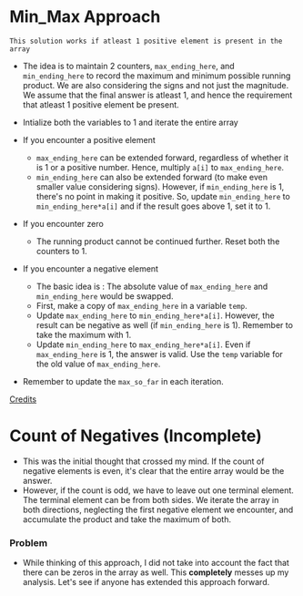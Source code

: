 # Min_Max Approach
    This solution works if atleast 1 positive element is present in the array

* The idea is to maintain 2 counters, `max_ending_here`, and `min_ending_here` to record the maximum and minimum possible running product. We are also considering the signs and not just the magnitude. We assume that the final answer is atleast 1, and hence the requirement that atleast 1 positive element be present.
* Intialize both the variables to 1 and iterate the entire array
* If you encounter a positive element
   * `max_ending_here` can be extended forward, regardless of whether it is 1 or a positive number. Hence, multiply `a[i]` to `max_ending_here`.
   * `min_ending_here` can also be extended forward (to make even smaller value considering signs). However, if `min_ending_here` is 1, there's no point in making it positive. So, update `min_ending_here` to `min_ending_here*a[i]` and if the result goes above 1, set it to 1. 

* If you encounter zero
    * The running product cannot be continued further. Reset both the counters to 1.

* If you encounter a negative element
    * The basic idea is : The absolute value of `max_ending_here` and `min_ending_here` would be swapped.
    * First, make a copy of `max_ending_here` in a variable `temp`. 
    * Update `max_ending_here` to `min_ending_here*a[i]`. However, the result can be negative as well (if `min_ending_here` is 1). Remember to take the maximum with 1.
    * Update `min_ending_here` to `max_ending_here*a[i]`. Even if `max_ending_here` is 1, the answer is valid. Use the `temp` variable for the old value of `max_ending_here`.

* Remember to update the `max_so_far` in each iteration.

[Credits](https://www.geeksforgeeks.org/maximum-product-subarray/)

# Count of Negatives (Incomplete)

* This was the initial thought that crossed my mind. If the count of negative elements is even, it's clear that the entire array would be the answer. 
* However, if the count is odd, we have to leave out one terminal element. The terminal element can be from both sides. We iterate the array in both directions, neglecting the first negative element we encounter, and accumulate the product and take the maximum of both.

### Problem

* While thinking of this approach, I did not take into account the fact that there can be zeros in the array as well. This **completely** messes up my analysis. Let's see if anyone has extended this approach forward.
